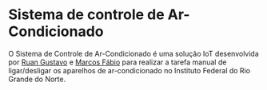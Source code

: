 # Sistema de controle de Ar-Condicionado
O Sistema de Controle de Ar-Condicionado é uma solução IoT desenvolvida por [Ruan Gustavo](https://github.com/ruangustavo) e [Marcos Fábio](https://github.com/MarcosFabioo) para realizar a tarefa manual de ligar/desligar os aparelhos de ar-condicionado no Instituto Federal do Rio Grande do Norte.
